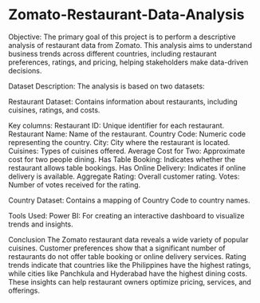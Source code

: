 # Zomato-Restaurant-Data-Analysis
Objective:
The primary goal of this project is to perform a descriptive analysis of restaurant data from Zomato. This analysis aims to understand business trends across different countries, including restaurant preferences, ratings, and pricing, helping stakeholders make data-driven decisions.

Dataset Description:
The analysis is based on two datasets:

Restaurant Dataset:
Contains information about restaurants, including cuisines, ratings, and costs.

Key columns:
Restaurant ID:          Unique identifier for each restaurant.
Restaurant Name:        Name of the restaurant.
Country Code:           Numeric code representing the country.
City:                   City where the restaurant is located.
Cuisines:               Types of cuisines offered.
Average Cost for Two:   Approximate cost for two people dining.
Has Table Booking:      Indicates whether the restaurant allows table bookings.
Has Online Delivery:    Indicates if online delivery is available.
Aggregate Rating:       Overall customer rating.
Votes:                  Number of votes received for the rating.

Country Dataset:
Contains a mapping of Country Code to country names.


Tools Used:
Power BI: For creating an interactive dashboard to visualize trends and insights.



Conclusion
The Zomato restaurant data reveals a wide variety of popular cuisines. Customer preferences show that a significant number of restaurants do not offer table booking or online delivery services. Rating trends indicate that countries like the Philippines have the highest ratings, while cities like Panchkula and Hyderabad have the highest dining costs. These insights can help restaurant owners optimize pricing, services, and offerings.


